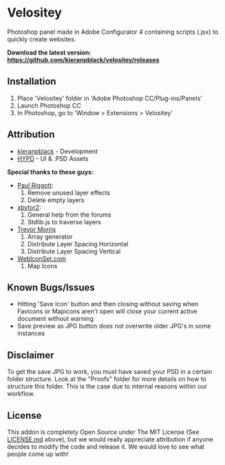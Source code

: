 Velositey
=========

Photoshop panel made in Adobe Configurator 4 containing scripts (.jsx) to quickly create websites.

**Download the latest version: https://github.com/kieranpblack/velositey/releases**

Installation
----------
1. Place 'Velositey' folder in 'Adobe Photoshop CC/Plug-ins/Panels'
2. Launch Photoshop CC
3. In Photoshop, go to 'Window > Extensions > Velositey'

Attribution
----------
* [kieranpblack](http://www.behance.net/kieranpblack) - Development
* [HYPD](http://danross.com.au/) - UI & .PSD Assets

**Special thanks to these guys:**
* [Paul Riggott](http://www.ps-bridge-scripts.talktalk.net/):
	1. Remove unused layer effects
	2. Delete empty layers
* [xbytor2](http://www.ps-scripts.com):
	1. General help from the forums
	2. Stdlib.js to traverse layers
* [Trevor Morris](http://www.morris-photographics.com)
	1. Array generator
	2. Distribute Layer Spacing Horizontal
	3. Distribute Layer Spacing Vertical
* [WebIconSet.com](http://www.webiconset.com)
	1. Map Icons

Known Bugs/Issues
----------
* Hitting 'Save Icon' button and then closing without saving when Favicons or Mapicons aren't open will close your current active document without warning 
* Save preview as JPG button does not overwrite older JPG's in some instances

Disclaimer
----------
To get the save JPG to work, you must have saved your PSD in a certain folder structure. Look at the "Proofs" folder for more details on how to structure this folder. This is the case due to internal reasons within our workflow.

License
----------
This addon is completely Open Source under The MIT License (See [LICENSE.md](https://github.com/kieranpblack/velositey/blob/master/LICENSE.md) above), but we would really appreciate attribution if anyone decides to modify the code and release it. We would love to see what people come up with!	
